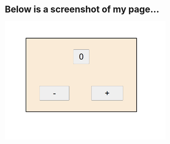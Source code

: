 # Below is a screenshot of my page...
<img src="https://github.com/xiachen97/xiachen_inclass3_csi3150_fs2023/blob/main/src/components/screenshot1.PNG">

